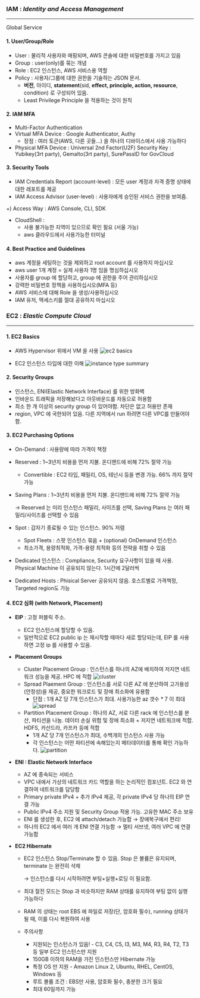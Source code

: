 ### IAM : *Identity and Access Management*

---

Global Service

#### 1. User/Group/Role
- User : 물리적 사용자와 매핑되며, AWS 콘솔에 대한 비밀번호를 가지고 있음
- Group : user(only)를 묶는 개념
- Role : EC2 인스턴스, AWS 서비스용 역할
- Policy : 사용자/그룹에 대한 권한을 기술하는 JSON 문서.
    - **버전**, 아이디, **statement**(sid, **effect, principle, action, resource**, condition) 로 구성되어 있음.
    - Least Privilege Principle 을 적용하는 것이 원칙

#### 2. IAM MFA
- Multi-Factor Authentication
- Virtual MFA Device : Google Authenticator, Authy
    - 장점 : 여러 토큰(AWS, 다른 곳들…) 을 하나의 디바이스에서 사용 가능하다
- Physical MFA Device : Universal 2nd Factor(U2F) Security Key : Yubikey(3rt party), Gemalto(3rt party), SurePassID for GovCloud

#### 3. Security Tools
- IAM Credentials Report (account-level) : 모든 user 계정과 자격 증명 상태에 대한 레포트를 제공
- IAM Access Advisor (user-level) : 사용자에게 승인된 서비스 권한을 보여줌.

+) Access Way : AWS Console, CLI, SDK

- CloudShell : 
    - 사용 불가능한 지역이 있으므로 확인 필요 (서울 가능)
    - aws 클라우드에서 사용가능한 터미널

#### 4. **Best Practice and Guidelines**
- aws 계정을 세팅하는 것을 제외하고 root account 를 사용하지 마십시오
- aws user 1개 계정 = 실제 사용자 1명 임을 명심하십시오
- 사용자를 group 에 할당하고, group 에 권한을 주어 관리하십시오
- 강력한 비밀번호 정책을 사용하십시오(MFA 등)
- AWS 서비스에 대해 Role 을 생성/사용하십시오
- IAM 유저, 액세스키를 절대 공유하지 마십시오


### EC2 : *Elastic Compute Cloud*

---

#### 1. **EC2 Basics**
- AWS Hypervisor 위에서 VM 을 사용
    ![ec2 basics](./resource/week1_ec2_basics.png)

- EC2 인스턴스 타입에 대한 이해
    ![instance type summary](./resource/week1_ec2_instance_type.png)
    

#### 2. **Security Groups**
- 인스턴스, ENI(Elastic Network Interface) 를 위한 방화벽
- 인바운드 트래픽을 저장해놨다고 아웃바운드를 자동으로 허용함
- 최소 한 개 이상의 security group 이 있어야함. 차단은 없고 허용만 존재
- region, VPC 에 국한되어 있음. 다른 지역에서 run 하려면 다른 VPC를 만들어야함.


#### 3. **EC2 Purchasing Options**
- On-Demand : 사용량에 따라 가격이 책정
- Reserved : 1~3년치 비용을 먼저 지불. 온디맨드에 비해 72% 절약 가능
    - Convertible : EC2 타입, 패밀리, OS, 테넌시 등을 변경 가능. 66% 까지 절약 가능
- Saving Plans : 1~3년치 비용을 먼저 지불. 온디맨드에 비해 72% 절약 가능
    
    → Reserved 는 미리 인스턴스 패밀리, 사이즈를 선택, Saving Plans 는 여러 패밀리/사이즈를 선택할 수 있음
    
- Spot : 갑자기 종료될 수 있는 인스턴스. 90% 저렴
    - Spot Fleets : 스팟 인스턴스 묶음 + (optional) OnDemand 인스턴스
    - 최소가격, 용량최적화, 가격-용량 최적화 등의 전략을 취할 수 있음
- Dedicated 인스턴스 : Compliance, Security 요구사항이 있을 때 사용. Physical Machine 이 공유되지 않는다.  1시간에 2달러씩
- Dedicated Hosts : Phisical Server 공유되지 않음. 호스트별로 가격책정, Targeted region도 가능


#### 4. **EC2 심화 (with Network, Placement)**
- **EIP** : 고정 퍼블릭 주소. 
    - EC2 인스턴스에 할당할 수 있음. 
    - 일반적으로 EC2 public ip 는 재시작할 때마다 새로 할당되는데, EIP 를 사용하면 고정 ip 를 사용할 수 있음.

- **Placement Groups**
    - Cluster Placement Group : 인스턴스를 하나의 AZ에 배치하여 저지연 네트워크 성능을 제공. HPC 에 적합
        ![cluster](./resource/week1_ec2_cluster.png)
    - Spread Plaement Group : 인스턴스를 서로 다른 AZ 에 분산하여 고가용성(안정성)을 제공, 중요한 워크로드 및 장애 최소화에 유용함
        - 단점 : 1개 AZ 당 7개 인스턴스가 최대. 사용가능한 az 갯수 * 7 이 최대
    ![spread](./resource/week1_ec2_spread.png)
    - Partition Placement Group : 하나의 AZ, 서로 다른 rack 에 인스턴스를 분산, 파티션을 나눔. 데이터 손실 위험 및 장애 최소화 + 저지연 네트워크에 적합. HDFS, 카산드라, 카프카 등에 적합
        - 1개 AZ 당 7개 인스턴스가 최대, 수백개의 인스턴스 사용 가능
        - 각 인스턴스는 어떤 파티션에 속해있는지 메타데이터를 통해 확인 가능하다.
    ![partition](./resource/week1_ec2_partition.png)

- **ENI : Elastic Network Interface**
    - AZ 에 종속되는 서비스
    - VPC 내에서 가상의 네트워크 카드 역할을 하는 논리적인 컴포넌트. EC2 와 연결하여 네트워크를 담당함
    - Primary private IPv4 + 추가 IPv4 제공, 각 private IPv4 당 하나의 EIP 연결 가능
    - Public IPv4 주소 지원 및 Security Group 적용 가능. 고유한 MAC 주소 보유
    - ENI 를 생성한 후, EC2 에 attach/detach 가능함 → 장애복구에서 편리!
    - 하나의 EC2 에서 여러 개 ENI 연결 가능함 → 멀티 서브넷, 여러 VPC 에 연결 가능함
    
- **EC2 Hibernate**
    - EC2 인스턴스 Stop/Terminate 할 수 있음. Stop 은 볼륨은 유지되며, terminate 는 완전히 삭제
        
        → 인스턴스를 다시 시작하려면 부팅+실행+로딩 이 필요함.
        
    - 최대 절전 모드는 Stop 과 비슷하지만 RAM 상태를 유지하여 부팅 없이 실행 가능하다
    - RAM 의 상태는 root EBS 에 파일로 저장(단, 암호화 필수), running 상태가 될 때, 이를 다시 복원하여 사용
    - 주의사항
        - 지원되는 인스턴스가 있음! - C3, C4, C5, I3, M3, M4, R3, R4, T2, T3 등 일부 EC2 인스턴스만 지원
        - 150GB 이하의 RAM을 가진 인스턴스만 Hibernate 가능
        - 특정 OS 만 지원 - Amazon Linux 2, Ubuntu, RHEL, CentOS, Windows 등
        - 루트 볼륨 조건 : EBS만 사용, 암호화 필수, 충분한 크기 필요
        - 최대 60일까지 가능